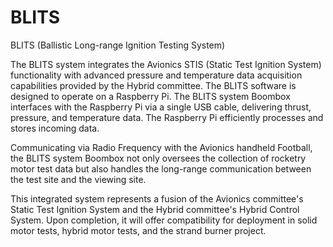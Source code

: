 # BLITS

BLITS (Ballistic Long-range Ignition Testing System)

The BLITS system integrates the Avionics STIS (Static Test Ignition System) functionality with advanced pressure and temperature data acquisition capabilities provided by the Hybrid committee. The BLITS software is designed to operate on a Raspberry Pi. The BLITS system Boombox interfaces with the Raspberry Pi via a single USB cable, delivering thrust, pressure, and temperature data. The Raspberry Pi efficiently processes and stores incoming data.

Communicating via Radio Frequency with the Avionics handheld Football, the BLITS system Boombox not only oversees the collection of rocketry motor test data but also handles the long-range communication between the test site and the viewing site.

This integrated system represents a fusion of the Avionics committee's Static Test Ignition System and the Hybrid committee's Hybrid Control System. Upon completion, it will offer compatibility for deployment in solid motor tests, hybrid motor tests, and the strand burner project.
